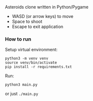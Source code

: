 Asteroids clone written in Python/Pygame

* WASD (or arrow keys) to move
* Space to shoot
* Escape to exit application

### How to run

Setup virtual environment:
```
python3 -m venv venv
source venv/bin/activate
pip install -r requirements.txt
```

Run:
```
python3 main.py
```
or just `./main.py`

